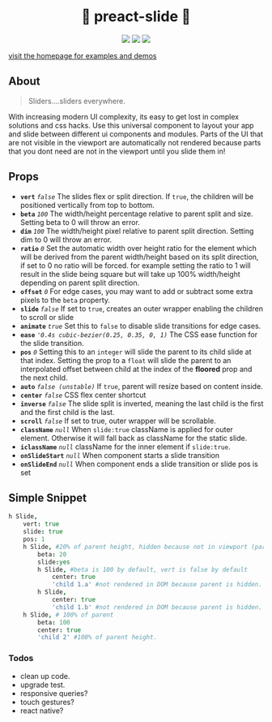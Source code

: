 <h1 align="center"> 📏 preact-slide 📏 </h1>
<p align="center">
<a href="https://npmjs.com/package/preact-slide" alt="npm link"><img src="https://img.shields.io/npm/v/preact-slide.svg" /></a>
<a href="https://github.com/developit/preact" alt="preact dependency v8.2.7"><img src="https://img.shields.io/badge/preact-v8.2.7-blue.svg" /></a>
<a href="https://travis-ci.org/arxii/preact-slide" alt="travis ci build and test"><img src="https://img.shields.io/travis/arxii/preact-slide.svg" /></a>
</p>



[visit the homepage for examples and demos](http://arxii.github.io/preact-slide)


## About
> Sliders....sliders everywhere.


With increasing modern UI complexity, its easy to get lost in complex solutions and css hacks. Use this universal component to layout your app and slide between different ui components and modules. Parts of the UI that are not visible in the viewport are automatically not rendered because parts that you dont need are not in the viewport until you slide them in!



## Props
* **`vert`** *`false`* The slides flex or split direction. If `true`, the children will be positioned vertically from top to bottom.
* **`beta`** *`100`* The width/height percentage relative to parent split and size. Setting beta to 0 will throw an error.
* **`dim`** *`100`* The width/height pixel relative to parent split direction. Setting dim to 0 will throw an error.
* **`ratio`** *`0`* Set the automatic width over height ratio for the element which will be derived from the parent width/height based on its split direction, if set to 0 no ratio will be forced. for example setting the ratio to 1 will result in the slide being square but will take up 100% width/height depending on parent split direction.
* **`offset`** *`0`* For edge cases, you may want to add or subtract some extra pixels to the `beta` property.
* **`slide`** *`false`* If set to `true`, creates an outer wrapper enabling the children to scroll or slide
* **`animate`** *`true`* Set this to `false` to disable slide transitions for edge cases.
* **`ease`** *`'0.4s cubic-bezier(0.25, 0.35, 0, 1)`* The CSS ease function for the slide transition.
* **`pos`** *`0`* Setting this to an `integer` will slide the parent to its child slide at that index. Setting the prop to a `float` will slide the parent to an interpolated offset between child at the index of the **floored** prop and the next child.
* **`auto`** *`false (unstable)`* If `true`, parent will resize based on content inside.
* **`center`** *`false`* CSS flex center shortcut
* **`inverse`** *`false`* The slide split is inverted, meaning the last child is the first and the first child is the last.
* **`scroll`** *`false`* If set to true, outer wrapper will be scrollable.
* **`className`** *`null`* When `slide:true` className is applied for outer element. Otherwise it will fall back as className for the static slide.
* **`iclassName`** *`null`* className for the inner element if `slide:true`.
* **`onSlideStart`** *`null`* When component starts a slide transition
* **`onSlideEnd`** *`null`* When component ends a slide transition or slide pos is set



## Simple Snippet
```coffeescript
h Slide,
	vert: true
	slide: true
	pos: 1
	h Slide, #20% of parent height, hidden because not in viewport (parent pos:1)
		beta: 20
		slide:yes
		h Slide, #beta is 100 by default, vert is false by default
			center: true
			'child 1.a' #not rendered in DOM because parent is hidden.
		h Slide,
			center: true
			'child 1.b' #not rendered in DOM because parent is hidden.
	h Slide, # 100% of parent 
		beta: 100
		center: true
		'child 2' #100% of parent height.

```



### Todos
+ clean up code.
+ upgrade test.
+ responsive queries?
+ touch gestures?
+ react native?